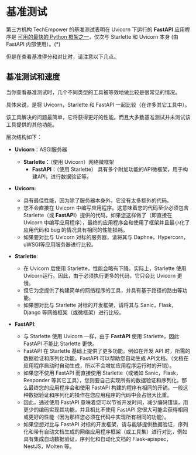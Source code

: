# 基准测试

第三方机构 TechEmpower 的基准测试表明在 Uvicorn 下运行的 **FastAPI** 应用程序是 <a href="https://www.techempower.com/benchmarks/#section=test&runid=7464e520-0dc2-473d-bd34-dbdfd7e85911&hw=ph&test=query&l=zijzen-7" class="external-link" target="_blank">可用的最快的 Python 框架之一</a>，仅次与 Starlette 和 Uvicorn 本身 (由 FastAPI 内部使用）。(*)

但是在查看基准得分和对比时，请注意以下几点。

## 基准测试和速度

当你查看基准测试时，几个不同类型的工具被等效地做比较是很常见的情况。

具体来说，是将 Uvicorn，Starlette 和 FastAPI 一起比较（在许多其它工具中）。

该工具解决的问题最简单，它将获得更好的性能。而且大多数基准测试并未测试该工具提供的其他功能。

层次结构如下：

* **Uvicorn**：ASGI服务器
    * **Starlette**：（使用 Uvicorn）网络微框架
        * **FastAPI**：（使用 Starlette） 具有多个附加功能的API微框架，用于构建API，进行数据验证等。

* **Uvicorn**:
    * 具有最佳性能，因为除了服务器本身外，它没有太多额外的代码。
    * 您不会直接在 Uvicorn 中编写应用程序。这意味着您的代码至少必须包含 Starlette（或 **FastAPI**）提供的代码。如果您这样做了（即直接在 Uvicorn 中编写应用程序），最终的应用程序会和使用了框架并且最小化了应用代码和 bug 的情况具有相同的性能损耗。
    * 如果要对比与 Uvicorn 对标的服务器，请将其与 Daphne，Hypercorn，uWSGI等应用服务器进行比较。
* **Starlette**: 
    * 在 Uvicorn 后使用 Starlette，性能会略有下降。实际上，Starlette 使用 Uvicorn运行。因此，由于必须执行更多的代码，它只会比 Uvicorn 更慢。
    * 但它为您提供了构建简单的网络程序的工具，并具有基于路径的路由等功能。
    * 如果想对比与 Starlette 对标的开发框架，请将其与 Sanic，Flask，Django 等网络框架（或微框架）进行比较。
* **FastAPI**:
    * 与 Starlette 使用 Uvicorn 一样，由于 **FastAPI** 使用 Starlette，因此 FastAPI 不能比 Starlette 更快。
    * FastAPI 在 Starlette 基础上提供了更多功能。例如在开发 API 时，所需的数据验证和序列化功能。FastAPI 可以帮助您自动生成 API文档，（文档在应用程序启动时自动生成，所以不会增加应用程序运行时的开销）。
    * 如果您不使用 FastAPI 而直接使用 Starlette（或诸如 Sanic，Flask，Responder 等其它工具），您则要自己实现所有的数据验证和序列化。那么最终您的应用程序会和使用 FastAPI 构建的程序有相同的开销。一般这种数据验证和序列化的操作在您应用程序的代码中会占很大比重。
    * 因此，通过使用 FastAPI 意味着您可以节省开发时间，减少编码错误，用更少的编码实现其功能，并且相比不使用 FastAPI 您很大可能会获得相同或更好的性能（因为那样您必须在代码中实现所有相同的功能）。
    * 如果您想对比与 FastAPI 对标的开发框架，请与能够提供数据验证，序列化和带有自动文档生成的网络应用程序框架（或工具集）进行对比，例如具有集成自动数据验证，序列化和自动化文档的 Flask-apispec，NestJS，Molten 等。
